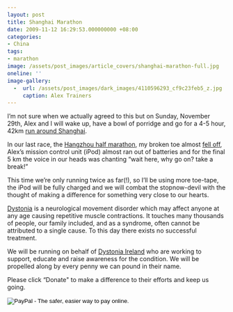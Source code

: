 ```yaml
---
layout: post
title: Shanghai Marathon
date: 2009-11-12 16:29:53.000000000 +08:00
categories:
- China
tags:
- marathon
image: /assets/post_images/article_covers/shanghai-marathon-full.jpg
oneline: ''
image-gallery:
  -  url: /assets/post_images/dark_images/4110596293_cf9c23feb5_z.jpg
     caption: Alex Trainers
---
```

<p class="MsoNormal"><span lang="EN-GB">I’m not sure when we actually agreed to this but on Sunday, November 29th, Alex and I will wake up, have a bowl of porridge and go for a 4-5 hour, 42km <a href="http://www.shmarathon.com/">run around Shanghai</a>.</span>

In our last race, the <a href="http://www.triplefivedrew.com/?p=381">Hangzhou half marathon</a>, my broken toe almost <a href="http://www.triplefivedrew.com/?p=211">fell off</a>, Alex’s mission control unit (iPod) almost ran out of batteries and for the final 5 km the voice in our heads was chanting “wait here, why go on? take a break!”

This time we’re only running twice as far(!), so I’ll be using more toe-tape, the iPod will be fully charged and we will combat the stopnow-devil with the thought of making a difference for something very close to our hearts.

<a href="http://en.wikipedia.org/wiki/Dystonia">Dystonia</a> is a neurological movement disorder which may affect anyone at any age causing repetitive muscle contractions. It touches many thousands of people, our family included, and as a syndrome, often cannot be attributed to a single cause. To this day there exists no successful treatment.

We will be running on behalf of <a href="http://www.dystonia.ie">Dystonia Ireland</a> who are working to support, educate and raise awareness for the condition. We will be propelled along by every penny we can pound in their name.

Please click “Donate" to make a difference to their efforts and keep us going.

<form action="https://www.paypal.com/cgi-bin/webscr" method="post"> <input name="cmd" type="hidden" value="_s-xclick" /> <input name="hosted_button_id" type="hidden" value="9637590" /> <input alt="PayPal - The safer, easier way to pay online." name="submit" src="https://www.paypal.com/en_US/GB/i/btn/btn_donateCC_LG.gif" type="image" /> <img src="/assets/pixel.gif" border="0" alt="" width="1" height="1" /><br />
</form>


